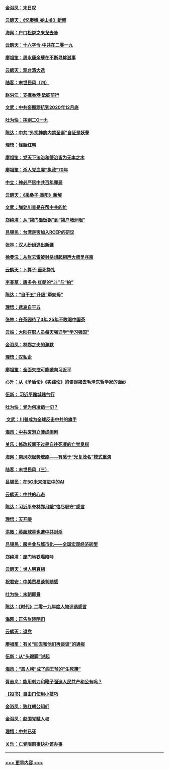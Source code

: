 #### [金浴凤：末日叹](../pages/nsc993/n11752359.md?t=12300801) 
#### [云鹤天：《忆秦娥‧娄山关》新解](../pages/nsc993/n11752348.md?t=12300801) 
#### [海网：户口松绑之来龙去脉](../pages/nsc993/n11752328.md?t=12300801) 
#### [云鹤天：十六字令‧中共在二零一九](../pages/nsc993/n11752305.md?t=12300801) 
#### [廖祖笙：周永康余孽在不断寻衅滋事](../pages/nsc993/n11751013.md?t=12300801) 
#### [云鹤天：观台湾大选](../pages/nsc993/n11751007.md?t=12300801) 
#### [陆客：末世民风（四）](../pages/nsc993/n11749203.md?t=12300801) 
#### [赵洪江：支撑香港 砥砺前行](../pages/nsc993/n11748482.md?t=12300801) 
#### [文武：中共妄图顽抗到2020年12月底](../pages/nsc993/n11748446.md?t=12300801) 
#### [吐为快：挥别二O一九](../pages/nsc993/n11748411.md?t=12300801) 
#### [陈达：中共“外扰神韵内禁圣诞”自证是妖孽](../pages/nsc993/n11748226.md?t=12300801) 
#### [理悟：怪胎红朝](../pages/nsc993/n11748206.md?t=12300801) 
#### [廖祖笙：党天下法治和德治皆为无本之木](../pages/nsc993/n11748135.md?t=12300801) 
#### [廖祖笙：杀人党血腥“执政”70年](../pages/nsc993/n11745144.md?t=12300801) 
#### [中立：神必严惩中共百年罪恶](../pages/nsc993/n11744970.md?t=12300801) 
#### [云鹤天：《采桑子‧重阳》新解](../pages/nsc993/n11744948.md?t=12300801) 
#### [文武：弹劾川普是在帮中共的忙](../pages/nsc993/n11744758.md?t=12300801) 
#### [郑纯清：从“挨门砸饭锅”到“挨户堵炉眼”](../pages/nsc993/n11744745.md?t=12300801) 
#### [吕锡民：台湾是否加入RCEP的研议](../pages/nsc993/n11744701.md?t=12300801) 
#### [张林：汉人纷纷逃出新疆](../pages/nsc993/n11743530.md?t=12300801) 
#### [徐曼沅：从张云雷被封杀想起相声大师吴兆南](../pages/nsc993/n11741816.md?t=12300801) 
#### [云鹤天：卜算子‧垂死挣扎](../pages/nsc993/n11739956.md?t=12300801) 
#### [李春草：唐多令‧红朝的“斗”与“拍”](../pages/nsc993/n11739830.md?t=12300801) 
#### [陈达：“自干五”升级“牵妨母”](../pages/nsc993/n11739724.md?t=12300801) 
#### [理悟：悲哀自干五](../pages/nsc993/n11739547.md?t=12300801) 
#### [张林：在茶园待了3年 25年不敢喝中国茶](../pages/nsc993/n11739240.md?t=12300801) 
#### [云端：大陆在职人员每天强迫学“学习强国”](../pages/nsc993/n11738735.md?t=12300801) 
#### [金浴凤：林郑之夫的渊默](../pages/nsc993/n11737735.md?t=12300801) 
#### [理悟：叹私企](../pages/nsc993/n11737715.md?t=12300801) 
#### [廖祖笙：全面失控可能袭向习近平](../pages/nsc993/n11737704.md?t=12300801) 
#### [心升：从《矛盾论》《实践论》的谬误揭去毛泽东哲学家的面纱](../pages/nsc993/n11736962.md?t=12300801) 
#### [伍新： 习近平赌城赌气行](../pages/nsc993/n11736929.md?t=12300801) 
#### [吐为快：党为何凌蹈一切？](../pages/nsc993/n11736915.md?t=12300801) 
#### [ 文武：川普成为全球反击中共的旗手](../pages/nsc993/n11736882.md?t=12300801) 
#### [海风：中共废港立澳成闹剧](../pages/nsc993/n11735857.md?t=12300801) 
#### [关乐：修改校章不过是自往死凑的亡党臭棋](../pages/nsc993/n11735097.md?t=12300801) 
#### [海网：南风吹起势燎原——有感于“光复茂名”模式重演](../pages/nsc993/n11732308.md?t=12300801) 
#### [陆客：末世民风（三）](../pages/nsc993/n11732211.md?t=12300801) 
#### [吕锡民：在5G未来演进中的AI](../pages/nsc993/n11730010.md?t=12300801) 
#### [云鹤天：中共的心态](../pages/nsc993/n11729906.md?t=12300801) 
#### [陈达：习近平夸林郑月娥“恪尽职守”感言](../pages/nsc993/n11729881.md?t=12300801) 
#### [理悟：天开眼](../pages/nsc993/n11729699.md?t=12300801) 
#### [洪微：英超球星也遭中共封杀](../pages/nsc993/n11727243.md?t=12300801) 
#### [吕锡民：服务业与城市化——全球宏观经济转型](../pages/nsc993/n11725845.md?t=12300801) 
#### [郑纯清：厦门地铁塌陷吟](../pages/nsc993/n11725813.md?t=12300801) 
#### [云鹤天：世人明真相](../pages/nsc993/n11725621.md?t=12300801) 
#### [祝君安：中美贸易谈判随感](../pages/nsc993/n11725609.md?t=12300801) 
#### [吐为快：末朝即景](../pages/nsc993/n11723365.md?t=12300801) 
#### [陈达：《时代》二零一九年度人物评选感言](../pages/nsc993/n11723337.md?t=12300801) 
#### [海网：正告张晓明们](../pages/nsc993/n11723228.md?t=12300801) 
#### [云鹤天：退党](../pages/nsc993/n11723056.md?t=12300801) 
#### [廖祖笙：有关“回去和他们再谈谈”的通报](../pages/nsc993/n11722442.md?t=12300801) 
#### [伍新：从“头踢脚”说起](../pages/nsc993/n11722429.md?t=12300801) 
#### [海风：“恶人榜”成了阎王爷的“生死簿”](../pages/nsc993/n11722272.md?t=12300801) 
#### [胥志义：能用剌刀和鞭子强迫人民共产和公有吗？](../pages/nsc993/n11720569.md?t=12300801) 
#### [【投书】自由门使用小技巧](../pages/nsc993/n11720180.md?t=12300801) 
#### [金浴凤：致红朝公知们](../pages/nsc993/n11720563.md?t=12300801) 
#### [金浴凤：赵国党赋人权](../pages/nsc993/n11720533.md?t=12300801) 
#### [理悟：中共已死](../pages/nsc993/n11720233.md?t=12300801) 
#### [关乐：亡党眼前事快办该办事](../pages/nsc993/n11719160.md?t=12300801) 

----
#### [ >>> 更早内容 <<< ](../indexes/nsc993-earlier.md)
